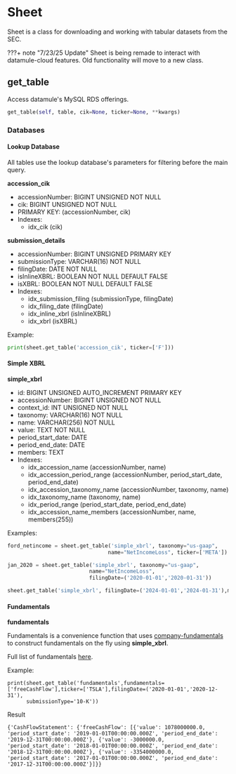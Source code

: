 # Sheet

Sheet is a class for downloading and working with tabular datasets from the SEC.

???+ note "7/23/25 Update"
    Sheet is being remade to interact with datamule-cloud features. Old functionality will move to a new class.

## get_table

Access datamule's MySQL RDS offerings.

```python
get_table(self, table, cik=None, ticker=None, **kwargs)
```

### Databases

#### Lookup Database
All tables use the lookup database's parameters for filtering before the main query.

**accession_cik**

- accessionNumber: BIGINT UNSIGNED NOT NULL
- cik: BIGINT UNSIGNED NOT NULL
- PRIMARY KEY: (accessionNumber, cik)
- Indexes:
    - idx_cik (cik)



**submission_details**

- accessionNumber: BIGINT UNSIGNED PRIMARY KEY
- submissionType: VARCHAR(16) NOT NULL
- filingDate: DATE NOT NULL
- isInlineXBRL: BOOLEAN NOT NULL DEFAULT FALSE
- isXBRL: BOOLEAN NOT NULL DEFAULT FALSE
- Indexes:
    - idx_submission_filing (submissionType, filingDate)
    - idx_filing_date (filingDate)
    - idx_inline_xbrl (isInlineXBRL)
    - idx_xbrl (isXBRL)


Example:
```python
print(sheet.get_table('accession_cik', ticker=['F']))
```

#### Simple XBRL

**simple_xbrl**
- id: BIGINT UNSIGNED AUTO_INCREMENT PRIMARY KEY
- accessionNumber: BIGINT UNSIGNED NOT NULL
- context_id: INT UNSIGNED NOT NULL
- taxonomy: VARCHAR(16) NOT NULL
- name: VARCHAR(256) NOT NULL
- value: TEXT NOT NULL
- period_start_date: DATE
- period_end_date: DATE
- members: TEXT
- Indexes:
    - idx_accession_name (accessionNumber, name)
    - idx_accession_period_range (accessionNumber, period_start_date, period_end_date)
    - idx_accession_taxonomy_name (accessionNumber, taxonomy, name)
    - idx_taxonomy_name (taxonomy, name)
    - idx_period_range (period_start_date, period_end_date)
    - idx_accession_name_members (accessionNumber, name, members(255))

Examples:
```python
ford_netincome = sheet.get_table('simple_xbrl', taxonomy="us-gaap", 
                                name="NetIncomeLoss", ticker=['META'])

jan_2020 = sheet.get_table('simple_xbrl', taxonomy="us-gaap", 
                          name="NetIncomeLoss", 
                          filingDate=('2020-01-01','2020-01-31'))

sheet.get_table('simple_xbrl', filingDate=('2024-01-01','2024-01-31'),members=['us-gaap:CommonStockMember','exch:XCHI'])
```

#### Fundamentals

**fundamentals**

Fundamentals is a convenience function that uses [company-fundamentals](https://github.com/john-friedman/company-fundamentals) to construct fundamentals on the fly using **simple_xbrl**.

Full list of fundamentals [here](https://github.com/john-friedman/company-fundamentals/blob/master/company_fundamentals/calculations/calculations.py).

Example:
```
print(sheet.get_table('fundamentals',fundamentals=['freeCashFlow'],ticker=['TSLA'],filingDate=('2020-01-01','2020-12-31'),
      submissionType='10-K'))
```
Result
```
{'CashFlowStatement': {'freeCashFlow': [{'value': 1078000000.0, 'period_start_date': '2019-01-01T00:00:00.000Z', 'period_end_date': '2019-12-31T00:00:00.000Z'}, {'value': -3000000.0, 'period_start_date': '2018-01-01T00:00:00.000Z', 'period_end_date': '2018-12-31T00:00:00.000Z'}, {'value': -3354000000.0, 'period_start_date': '2017-01-01T00:00:00.000Z', 'period_end_date': '2017-12-31T00:00:00.000Z'}]}}
```